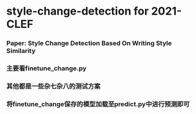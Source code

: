 # style-change-detection for 2021-CLEF

### Paper: Style Change Detection Based On Writing Style Similarity

### 主要看finetune_change.py

### 其他都是一些杂七杂八的测试方案

### 将finetune_change保存的模型加载至predict.py中进行预测即可
